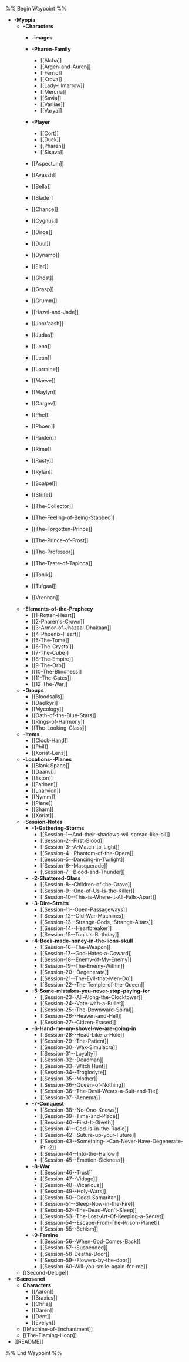 %% Begin Waypoint %%
- **-Myopia**
	- **-Characters**
		- **-images**

		- **-Pharen-Family**
			- [[Alcha]]
			- [[Argen-and-Auren]]
			- [[Ferric]]
			- [[Krova]]
			- [[Lady-Illmarrow]]
			- [[Mercria]]
			- [[Savia]]
			- [[Varliae]]
			- [[Varya]]
		- **-Player**
			- [[Cort]]
			- [[Duck]]
			- [[Pharen]]
			- [[Sisava]]
		- [[Aspectum]]
		- [[Avassh]]
		- [[Bella]]
		- [[Blade]]
		- [[Chance]]
		- [[Cygnus]]
		- [[Dirge]]
		- [[Duul]]
		- [[Dynamo]]
		- [[Elar]]
		- [[Ghost]]
		- [[Grasp]]
		- [[Grumm]]
		- [[Hazel-and-Jade]]
		- [[Jhor'aash]]
		- [[Judas]]
		- [[Lena]]
		- [[Leon]]
		- [[Lorraine]]
		- [[Maeve]]
		- [[Maylyn]]
		- [[Oargev]]
		- [[Phel]]
		- [[Phoen]]
		- [[Raiden]]
		- [[Rime]]
		- [[Rusty]]
		- [[Rylan]]
		- [[Scalpel]]
		- [[Strife]]
		- [[The-Collector]]
		- [[The-Feeling-of-Being-Stabbed]]
		- [[The-Forgotten-Prince]]
		- [[The-Prince-of-Frost]]
		- [[The-Professor]]
		- [[The-Taste-of-Tapioca]]
		- [[Tonik]]
		- [[Tu'gaal]]
		- [[Vrennan]]
	- **-Elements-of-the-Prophecy**
		- [[1-Rotten-Heart]]
		- [[2-Pharen's-Crown]]
		- [[3-Armor-of-Jhazaal-Dhakaan]]
		- [[4-Phoenix-Heart]]
		- [[5-The-Tome]]
		- [[6-The-Crystal]]
		- [[7-The-Cube]]
		- [[8-The-Empire]]
		- [[9-The-Orb]]
		- [[10-The-Blindness]]
		- [[11-The-Gates]]
		- [[12-The-War]]
	- **-Groups**
		- [[Bloodsails]]
		- [[Daelkyr]]
		- [[Mycology]]
		- [[Oath-of-the-Blue-Stars]]
		- [[Rings-of-Harmony]]
		- [[The-Looking-Glass]]
	- **-Items**
		- [[Clock-Hand]]
		- [[Phil]]
		- [[Xoriat-Lens]]
	- **-Locations--Planes**
		- [[Blank Space]]
		- [[Daanvi]]
		- [[Eston]]
		- [[Farlnen]]
		- [[Lharvion]]
		- [[Nymm]]
		- [[Plane]]
		- [[Sharn]]
		- [[Xoriat]]
	- **-Session-Notes**
		- **-1-Gathering-Storms**
			- [[Session-1--And-their-shadows-will spread-like-oil]]
			- [[Session-2--First-Blood]]
			- [[Session-3--A-Match-to-Light]]
			- [[Session-4--Phantom-of-the-Opera]]
			- [[Session-5--Dancing-in-Twilight]]
			- [[Session-6--Masquerade]]
			- [[Session-7--Blood-and-Thunder]]
		- **-2-Shattered-Glass**
			- [[Session-8--Children-of-the-Grave]]
			- [[Session-9--One-of-Us-is-the-Killer]]
			- [[Session-10--This-is-Where-it-All-Falls-Apart]]
		- **-3-Dire-Straits**
			- [[Session-11--Open-Passageways]]
			- [[Session-12--Old-War-Machines]]
			- [[Session-13--Strange-Gods,-Strange-Altars]]
			- [[Session-14--Heartbreaker]]
			- [[Session-15--Tonik's-Birthday]]
		- **-4-Bees-made-honey-in-the-lions-skull**
			- [[Session-16--The-Weapon]]
			- [[Session-17--God-Hates-a-Coward]]
			- [[Session-18--Enemy-of-My-Enemy]]
			- [[Session-19--The-Enemy-Within]]
			- [[Session-20--Degenerate]]
			- [[Session-21--The-Evil-that-Men-Do]]
			- [[Session-22--The-Temple-of-the-Queen]]
		- **-5-Some-mistakes-you-never-stop-paying-for**
			- [[Session-23--All-Along-the-Clocktower]]
			- [[Session-24--Vote-with-a-Bullet]]
			- [[Session-25--The-Downward-Spiral]]
			- [[Session-26--Heaven-and-Hell]]
			- [[Session-27--Citizen-Erased]]
		- **-6-Hand-me-my-shovel-we-are-going-in**
			- [[Session-28--Head-Like-a-Hole]]
			- [[Session-29--The-Patient]]
			- [[Session-30--Wax-Simulacra]]
			- [[Session-31--Loyalty]]
			- [[Session-32--Deadman]]
			- [[Session-33--Witch Hunt]]
			- [[Session-34--Troglodyte]]
			- [[Session-35--Mother]]
			- [[Session-36--Queen-of-Nothing]]
			- [[Session-36--The-Devil-Wears-a-Suit-and-Tie]]
			- [[Session-37--Aenema]]
		- **-7-Conquest**
			- [[Session-38--No-One-Knows]]
			- [[Session-39--Time-and-Place]]
			- [[Session-40--First-It-Giveth]]
			- [[Session-41--God-is-in-the-Radio]]
			- [[Session-42--Suture-up-your-Future]]
			- [[Session-43--Something-I-Can-Never-Have-Degenerate-Pt.-2]]
			- [[Session-44--Into-the-Hallow]]
			- [[Session-45--Emotion-Sickness]]
		- **-8-War**
			- [[Session-46--Trust]]
			- [[Session-47--Vidage]]
			- [[Session-48--Vicarious]]
			- [[Session-49--Holy-Wars]]
			- [[Session-50--Good-Samaritan]]
			- [[Session-51--Sleep-Now-in-the-Fire]]
			- [[Session-52--The-Dead-Won't-Sleep]]
			- [[Session-53--The-Lost-Art-Of-Keeping-a-Secret]]
			- [[Session-54--Escape-From-The-Prison-Planet]]
			- [[Session-55--Schism]]
		- **-9-Famine**
			- [[Session-56--When-God-Comes-Back]]
			- [[Session-57--Suspended]]
			- [[Session-58-Deaths-Door]]
			- [[Session-59--Flowers-by-the-door]]
			- [[Session-60-Will-you-smile-again-for-me]]
	- [[Second-Deluge]]
- **-Sacrosanct**
	- **Characters**
		- [[Aaron]]
		- [[Braxius]]
		- [[Chris]]
		- [[Daren]]
		- [[Dent]]
		- [[Evelyn]]
	- [[Machine-of-Enchantment]]
	- [[The-Flaming-Hoop]]
- [[README]]

%% End Waypoint %%

